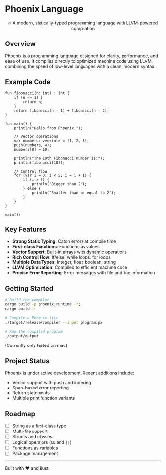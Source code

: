 # Phoenix Language

<p align="center">
  🔥 A modern, statically-typed programming language with LLVM-powered compilation
</p>

## Overview

Phoenix is a programming language designed for clarity, performance, and ease of use. It compiles directly to optimized machine code using LLVM, combining the speed of low-level languages with a clean, modern syntax.

## Example Code

```
fun fibonacci(n: int) : int {
    if (n <= 1) {
        return n;
    }
    return fibonacci(n - 1) + fibonacci(n - 2);
}

fun main() {
    println("Hello from Phoenix!");

    // Vector operations
    var numbers: vec<int> = [1, 2, 3];
    push(numbers, 4);
    numbers[0] = 10;

    println("The 10th Fibonacci number is:");
    println(fibonacci(10));

    // Control flow
    for (var i = 0; i < 5; i = i + 1) {
        if (i > 2) {
            println("Bigger than 2");
        } else {
            println("Smaller than or equal to 2");
        }
    }
}

main();
```

## Key Features

- **Strong Static Typing**: Catch errors at compile time
- **First-class Functions**: Functions as values
- **Vector Support**: Built-in arrays with dynamic operations
- **Rich Control Flow**: If/else, while loops, for loops
- **Multiple Data Types**: Integer, float, boolean, string
- **LLVM Optimization**: Compiled to efficient machine code
- **Precise Error Reporting**: Error messages with file and line information

## Getting Started

```bash
# Build the compiler
cargo build -p phoenix_runtime -r; 
cargo build -r

# Compile a Phoenix file
./target/release/compiler --input program.px

# Run the compiled program
./output/output
```
(Currently only tested on mac)

## Project Status

Phoenix is under active development. Recent additions include:
- Vector support with push and indexing
- Span-based error reporting
- Return statements
- Multiple print function variants

## Roadmap

- [ ] String as a first-class type
- [ ] Multi-file support
- [ ] Structs and classes
- [ ] Logical operators (`&&` and `||`)
- [ ] Functions as variables
- [ ] Package management

---

Built with ❤️ and Rust